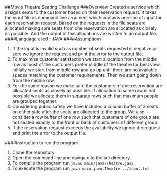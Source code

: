 ##Movie Theatre Seating Challenge
###Overview
Created a service which assigns seats to the customer based on their reservation request. It takes the input file as command line argument which contains one line of input for each reservation request. 
Based on the requests in the file seats are allocated making sure seats from one reservation are allocated as closely as possible. And the output of this allocations are written to an output file.
####Language used : JAVA
####Assumptions 
1. If the input is invalid such as number of seats requested is negative or zero we ignore the request and print the error to the output file.
2. To maximize customer satisfaction we start allocation from the middle row as most of the customers prefer middle of the theatre for best view. Initially we start from middle row and go up until there are no available spaces matching the customer requirements. Then we start going down from the middle row.  
3. For the same reason we make sure the customers of one reservation are allocated seats as closely as possible. If allocation to same row is not possible we allocate them in separate rows such that maximum people are grouped together.
4. Considering public safety we have included a column buffer of 3 seats on either side after the seats are allocated to the group. We also consider a row buffer of one row such that customers of one group are not seated exactly to the front or back of customers of different group.
5. If the reservation request exceeds the availability we ignore the request and print the error to the output file.

####Instruction to run the program
1. Clone the repository.
2. Open the command line and navigate to the src directory.
3. To compile the program run `javac main/java/Theatre.java`
4. To execute the program run `java main.java.Theatre ../input.txt`


